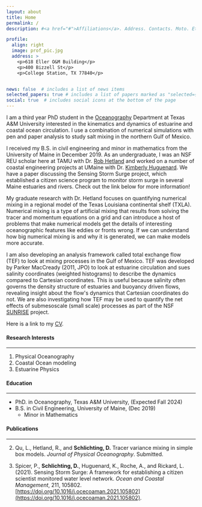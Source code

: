 ```yaml
---
layout: about
title: Home
permalink: /
description: #<a href="#">Affiliations</a>. Address. Contacts. Moto. Etc.

profile:
  align: right
  image: prof_pic.jpg
  address: >
    <p>618 Eller O&M Building</p>
    <p>400 Bizzell St</p>
    <p>College Station, TX 77840</p>


news: false  # includes a list of news items
selected_papers: true # includes a list of papers marked as "selected={true}"
social: true  # includes social icons at the bottom of the page
---
```


I am a third year PhD student in the [Oceanography](https://ocean.tamu.edu/) Department at Texas A&M University interested in the kinematics and dynamics of estuarine and coastal ocean circulation. I use a combination of numerical simulations with pen and paper analysis to study salt mixing in the northern Gulf of Mexico.

I received my B.S. in civil engineering and minor in mathematics from the University of Maine in December 2019. As an undergraduate, I was an NSF REU scholar here at TAMU with Dr. [Rob Hetland](https://ocean.tamu.edu/people/profiles/faculty/hetlandrobert.html) and worked on a number of coastal engineering projects at UMaine with Dr. [Kimberly Huguenard](https://civil.umaine.edu/faculty/kimberly-huguenard/). We have a paper discussing the Sensing Storm Surge project, which established a citizen science program to monitor storm surge in several Maine estuaries and rivers. Check out the link below for more information!

My graduate research with Dr. Hetland focuses on quantifying numerical mixing in a regional model of the Texas Louisiana continental shelf (TXLA). Numerical mixing is a type of artificial mixing that results from solving the tracer and momentum equations on a grid and can introduce a host of problems that make numerical models get the details of interesting oceanographic features like eddies or fronts wrong. If we can understand how big numerical mixing is and why it is generated, we can make models more accurate.

I am also developing an analysis framework called total exchange flow (TEF) to look at mixing processes in the Gulf of Mexico. TEF was developed by Parker MacCready (2011, JPO) to look at estuarine circulation and sues salinity coordinates (weighted histograms) to describe the dynamics compared to Cartesian coordinates. This is useful because salinity often governs the density structure of estuaries and buoyancy driven flows, revealing insight about the flow's dynamics that Cartesian coordinates do not. We are also investigating how TEF may be used to quantify the net effects of submesoscale (small scale) processes as part of the NSF [SUNRISE](https://sunrise-nsf.github.io/) project.

Here is a link to my <a href='/_pages/CV.pdf' class='image fit'> CV</a>.

#### Research Interests
---
1. Physical Oceanography
2. Coastal Ocean modeling
3. Estuarine Physics

#### Education
---
* PhD. in Oceanography, Texas A&M University, (Expected Fall 2024)
* B.S. in Civil Engineering, University of Maine, (Dec 2019)
  * Minor in Mathematics

#### Publications
---
2. Qu, L., Hetland, R., and **Schlichting, D.** Tracer variance mixing in simple box models. *Journal of Physical Oceanography*. Submitted.

1. Spicer, P., **Schlichting, D.**, Huguenard, K., Roche, A., and Rickard, L. (2021). Sensing Storm Surge: A framework for establishing a citizen scientist monitored water level network. *Ocean and Coastal Management*, 211, 105802. [https://doi.org/10.1016/j.ocecoaman.2021.105802](https://doi.org/10.1016/j.ocecoaman.2021.105802).
